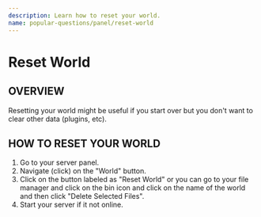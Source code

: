 ```yaml
---
description: Learn how to reset your world.
name: popular-questions/panel/reset-world
---
```


# Reset World

## OVERVIEW

Resetting your world might be useful if you start over but you don't want to clear other data \(plugins, etc\).

## HOW TO RESET YOUR WORLD

1. Go to your server panel.
2. Navigate \(click\) on the "World" button.
3. Click on the button labeled as "Reset World" or you can go to your file manager and click on the bin icon and click on the name of the world and then click "Delete Selected Files".
4. Start your server if it not online.
